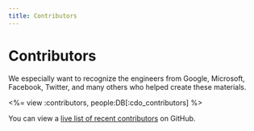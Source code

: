 ```yaml
---
title: Contributors
---
```

# Contributors

We especially want to recognize the engineers from Google, Microsoft, Facebook, 
Twitter, and many others who helped create these materials.

<%= view :contributors, people:DB[:cdo_contributors] %>

You can view a [live list of recent contributors](https://github.com/code-dot-org/code-dot-org/graphs/contributors)
on GitHub.
